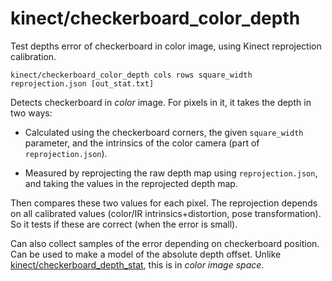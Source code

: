 # kinect/checkerboard\_color\_depth

Test depths error of checkerboard in color image, using Kinect reprojection calibration.

    kinect/checkerboard_color_depth cols rows square_width reprojection.json [out_stat.txt]
    
Detects checkerboard in _color_ image. For pixels in it, it takes the depth in two ways:

- Calculated using the checkerboard corners, the given `square_width` parameter, and the intrinsics of the color camera (part of `reprojection.json`).

- Measured by reprojecting the raw depth map using `reprojection.json`, and taking the values in the reprojected depth map.

Then compares these two values for each pixel. The reprojection depends on all calibrated values (color/IR intrinsics+distortion, pose transformation). So it tests if these are correct (when the error is small). 

Can also collect samples of the error depending on checkerboard position. Can be used to make a model of the absolute depth offset.
Unlike [kinect/checkerboard\_depth\_stat](tools/kinect/checkerboard_depth_stat.html), this is in _color image space_.
